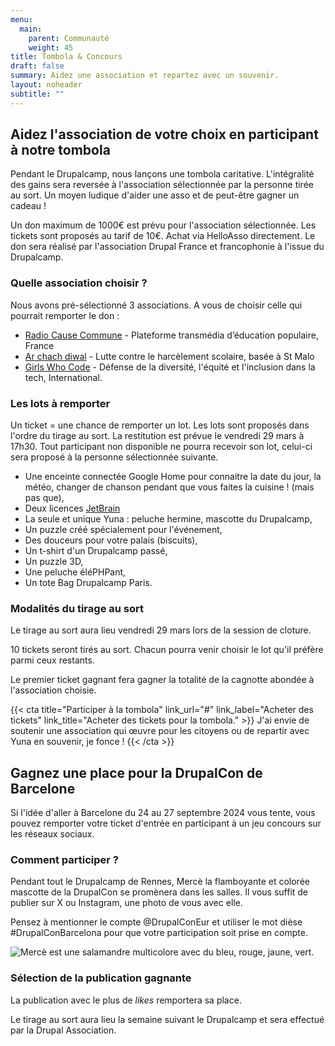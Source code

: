 ```yaml
---
menu:
  main:
    parent: Communauté
    weight: 45
title: Tombola & Concours
draft: false
summary: Aidez une association et repartez avec un souvenir.
layout: noheader
subtitle: ""
---
```

## Aidez l'association de votre choix en participant à notre tombola

Pendant le Drupalcamp, nous lançons une tombola caritative. L'intégralité des gains sera reversée à l'association sélectionnée par la personne tirée au sort. Un moyen ludique d'aider une asso et de peut-être gagner un cadeau !

Un don maximum de 1000€ est prévu pour l'association sélectionnée. Les tickets sont proposés au tarif de 10€. Achat via HelloAsso directement. Le don sera réalisé par l'association Drupal France et francophonie à l'issue du Drupalcamp.

### Quelle association choisir ?

Nous avons pré-sélectionné 3 associations. A vous de choisir celle qui pourrait remporter le don : 

* [Radio Cause Commune](https://cause-commune.fm/) - Plateforme transmédia d’éducation populaire, France
* [Ar chach diwal](https://www.facebook.com/profile.php?id=100065016510820&locale=fr_FR) - Lutte contre le harcèlement scolaire, basée à St Malo
* [Girls Who Code](https://girlswhocode.com/) - Défense de la diversité, l'équité et l'inclusion dans la tech, International.

### Les lots à remporter

Un ticket = une chance de remporter un lot. Les lots sont proposés dans l'ordre du tirage au sort. La restitution est prévue le vendredi 29 mars à 17h30. Tout participant non disponible ne pourra recevoir son lot, celui-ci sera proposé à la personne sélectionnée suivante.

* Une enceinte connectée Google Home pour connaitre la date du jour, la météo, changer de chanson pendant que vous faites la cuisine ! (mais pas que),
* Deux licences [JetBrain](https://www.jetbrains.com/fr-fr/)
* La seule et unique Yuna : peluche hermine, mascotte du Drupalcamp,
* Un puzzle créé spécialement pour l'événement,
* Des douceurs pour votre palais (biscuits),
* Un t-shirt d'un Drupalcamp passé,
* Un puzzle 3D,
* Une peluche éléPHPant,
* Un tote Bag Drupalcamp Paris.

### Modalités du tirage au sort

Le tirage au sort aura lieu vendredi 29 mars lors de la session de cloture.

10 tickets seront tirés au sort. Chacun pourra venir choisir le lot qu'il préfère parmi ceux restants.  

Le premier ticket gagnant fera gagner la totalité de la cagnotte abondée à l'association choisie.

{{< cta
title="Participer à la tombola"
link_url="#"
link_label="Acheter des tickets"
link_title="Acheter des tickets pour la tombola." >}}
J'ai envie de soutenir une association qui œuvre pour les citoyens ou de repartir avec Yuna en souvenir, je fonce !
{{< /cta >}}

## Gagnez une place pour la DrupalCon de Barcelone

Si l'idée d'aller à Barcelone du 24 au 27 septembre 2024 vous tente, vous pouvez remporter votre ticket d'entrée en participant à un jeu concours sur les réseaux sociaux.

### Comment participer ?

Pendant tout le Drupalcamp de Rennes, Mercè la flamboyante et colorée mascotte de la DrupalCon se promènera dans les salles. Il vous suffit de publier sur X ou Instagram, une photo de vous avec elle.

Pensez à mentionner le compte @DrupalConEur et utiliser le mot dièse #DrupalConBarcelona pour que votre participation soit prise en compte.

![Mercè est une salamandre multicolore avec du bleu, rouge, jaune, vert.](/communaute/img.png "Mercè")

### Sélection de la publication gagnante

La publication avec le plus de *likes* remportera sa place. 

Le tirage au sort aura lieu la semaine suivant le Drupalcamp et sera effectué par la Drupal Association.
